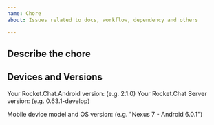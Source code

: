 ```yaml
---
name: Chore
about: Issues related to docs, workflow, dependency and others

---
```


## Describe the chore
<!-- A clear and concise description of what you want to do. -->

## Devices and Versions

<!-- Version can be found by opening the side menu and then clicking on "Settings" and then "About" -->
Your Rocket.Chat.Android version: (e.g. 2.1.0)
Your Rocket.Chat Server version: (e.g. 0.63.1-develop)

<!-- Found a bug? List all devices that reproduced it and all that doesn't -->
Mobile device model and OS version: (e.g. "Nexus 7 - Android 6.0.1")
